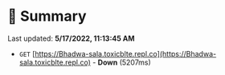 # 📖 Summary
Last updated: **5/17/2022, 11:13:45 AM**

- `GET` [https://Bhadwa-sala.toxicblte.repl.co](https://Bhadwa-sala.toxicblte.repl.co) - **Down** (5207ms)
